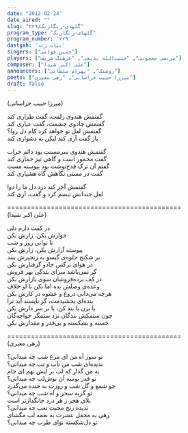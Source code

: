 ```yaml
---
date: "2012-02-24"
date_aired: ""
slug: "گلهای-رنگارنگ/۲۲۹"
program_type: "گلهای-رنگارنگ"
program_number: '۲۲۹'
dastgah: 'بیات زند'
singers: ["حسین قوامی"]
players: ["مرتضی محجوبی", "حبیب‌الله بدیعی", "فرهنگ شریف"]
composer: ["علی اکبر شیدا"]
announcers: ["روشنک", "بهرام سلطانی"]
poets: ["میرزا حبیب خراسانی", "رهی معیری"]
draft: false
---
```


(میرزا حبیب خراسانی)  

گفتمش هندوی زلفت، گفت طراری کند  
گفتمش جادوی چشمت، گفت عیاری کند  
گفتمش لعل تو خواهد کرد کام دل روا؟  
باز گفت آری کند لیکن به دشواری کند  

گفتمش هندوی سرمستت بود دائم خراب  
گفت مخمور است و گاهی نیز خماری کند  
گفتم آن ترک قدح‌نوشت بود پیوسته مست  
گفت در مستی نگاهش گاه هشیاری کند  

گفتمش آخر کند درد دل ما را دوا  
لعل خندانش تبسم کرد و گفت، آری کند

============================================  
(علی اکبر شیدا)  

در کفت دارم دلی  
خوارش بکن، زارش بکن  
تا توانی روز و شب  
پیوسته آزارش بکن، زارش بکن  
بر شکنج جلوه‌ی گیسو به زنجیرش ببند  
در هوای نرگس جادو گرفتارش بکن  
گر نمی‌باشد سزای بندگی بهر فروش  
در کف برده‌فروشان سوی بازارش بکن  
وعده‌ی وصلش بده اما بکن با او خلاف  
هرچه می‌دانی دروغ و عشوه در کارش بکن  
بنده‌ای بخشیدمت، گر ناپسند آید ترا  
یا بزن یا بند کن، یا بر سر دارش بکن  
چون ستمکش بندگان نزد ستمگر خواجه‌گان  
خسته و بشکسته و بی‌قدر و مقدارش بکن  

============================================  
(رهی معیری)  

تو سوز آه من ای مرغ شب چه میدانی؟  
ندیده‌ای شب من تاب و تب چه میدانی؟  
به من گذار که لب بر لبش نهم ای جام  
تو قدر بوسه آن نوش‌لب چه میدانی؟  
چو شمع و گل شب و روزت به خنده می‌گذرد  
تو گریه سحر و آه شب چه میدانی؟  
بلای هجر ز هر درد جانگدازتر است  
ندیده رنج محبت تعب چه میدانی؟  
رهی به محفل عشرت به نغمه لب مگشای  
تو دل‌شکسته نوای طرب چه میدانی؟  
